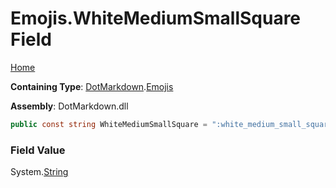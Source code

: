 # Emojis\.WhiteMediumSmallSquare Field

[Home](../../../README.md)

**Containing Type**: [DotMarkdown](../../README.md)\.[Emojis](../README.md)

**Assembly**: DotMarkdown\.dll

```csharp
public const string WhiteMediumSmallSquare = ":white_medium_small_square:"
```

### Field Value

System\.[String](https://docs.microsoft.com/en-us/dotnet/api/system.string)